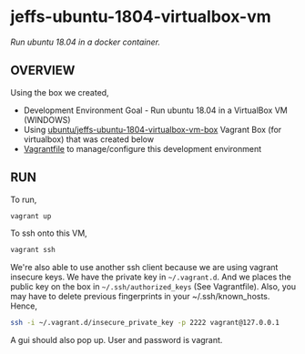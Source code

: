 # jeffs-ubuntu-1804-virtualbox-vm

_Run ubuntu 18.04 in a docker container._

## OVERVIEW

Using the box we created,

* Development Environment Goal - Run ubuntu 18.04 in a VirtualBox VM (WINDOWS)
* Using
  [ubuntu/jeffs-ubuntu-1804-virtualbox-vm-box](https://github.com/JeffDeCola/my-vagrant-boxes/tree/master/create-vagrant-box-for-virtualbox-on-windows-using-packer/jeffs-ubuntu-1804-virtualbox-vm-box)
  Vagrant Box (for virtualbox) that was created below
* [Vagrantfile](https://github.com/JeffDeCola/my-vagrant-boxes/blob/master/for-virtualbox-windows/jeffs-ubuntu-1804-virtualbox-vm/Vagrantfile)
  to manage/configure this development environment

## RUN

To run,

```bash
vagrant up
```

To ssh onto this VM,

```bash
vagrant ssh
```

We're also able to use another ssh client because we are using
vagrant insecure keys. We have the private key in `~/.vagrant.d`.
And we places the public key on the box in `~/.ssh/authorized_keys`
(See Vagrantfile). Also, you may have to delete previous fingerprints
in your ~/.ssh/known_hosts. Hence,

```bash
ssh -i ~/.vagrant.d/insecure_private_key -p 2222 vagrant@127.0.0.1
```

A gui should also pop up. User and password is vagrant.
